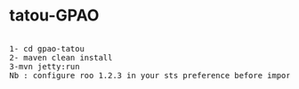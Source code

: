 
tatou-GPAO
=====
<pre>

1- cd gpao-tatou 
2- maven clean install
3-mvn jetty:run
Nb : configure roo 1.2.3 in your sts preference before import the project in sts
</pre>
